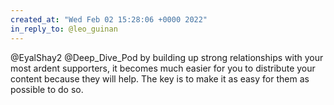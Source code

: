 ```yaml
---
created_at: "Wed Feb 02 15:28:06 +0000 2022"
in_reply_to: @leo_guinan
---
```


@EyalShay2 @Deep_Dive_Pod by building up strong relationships with your most ardent supporters, it becomes much easier for you to distribute your content because they will help. The key is to make it as easy for them as possible to do so.